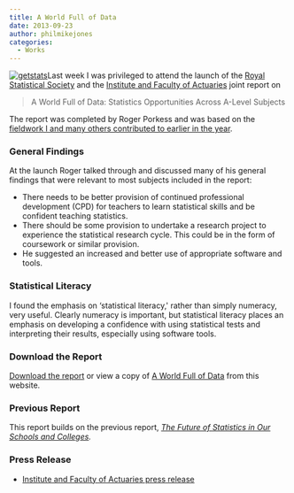 ```yaml
---
title: A World Full of Data
date: 2013-09-23
author: philmikejones
categories:
  - Works
---
```


[<img class="alignright size-full wp-image-843" src="https://i0.wp.com/www.philmikejones.net/wp-content/uploads/2013/09/getstats_wordmark.jpg?resize=200%2C52" alt="getstats" data-recalc-dims="1" />](https://i0.wp.com/www.philmikejones.net/wp-content/uploads/2013/09/getstats_wordmark.jpg)Last week I was privileged to attend the launch of the [Royal Statistical Society](http://www.rss.org.uk/) and the [Institute and Faculty of Actuaries](http://www.actuaries.org.uk) joint report on

> A World Full of Data: Statistics Opportunities Across A-Level Subjects

The report was completed by Roger Porkess and was based on the [fieldwork I and many others contributed to earlier in the year](http://www.philmikejones.net/enhancing-statistical-knowledge-in-sociology/).

### General Findings

At the launch Roger talked through and discussed many of his general findings that were relevant to most subjects included in the report:

- <div>
      There needs to be better provision of continued professional development (CPD) for teachers to learn statistical skills and be confident teaching statistics.
    </div>

- <div>
      There should be some provision to undertake a research project to experience the statistical research cycle. This could be in the form of coursework or similar provision.
    </div>

- <div>
      He suggested an increased and better use of appropriate software and tools.
    </div>

### Statistical Literacy

I found the emphasis on &#8216;statistical literacy,' rather than simply numeracy, very useful. Clearly numeracy is important, but statistical literacy places an emphasis on developing a confidence with using statistical tests and interpreting their results, especially using software tools.

### 

### Download the Report

[Download the report](http://www.rss.org.uk/uploadedfiles/userfiles/files/A-world-full-of-data.pdf) or view a copy of [A World Full of Data](http://www.philmikejones.net/wp-content/uploads/2013/09/A-world-full-of-data.pdf) from this website.

### Previous Report

This report builds on the previous report, _[The Future of Statistics in Our Schools and Colleges](http://www.rss.org.uk/uploadedfiles/userfiles/files/The%20Future%20of%20Statistics%20in%20our%20Schools%20and%20Colleges.pdf)._

### Press Release

- [Institute and Faculty of Actuaries press release](http://www.actuaries.org.uk/events/one-day/world-full-data-statistics-opportunities-across-level-subjects)

